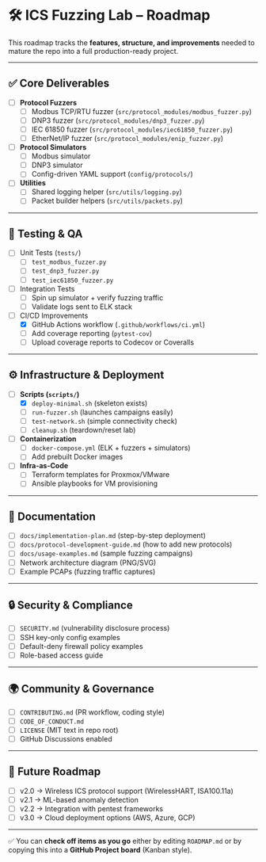 # 🛠 ICS Fuzzing Lab – Roadmap

This roadmap tracks the **features, structure, and improvements** needed to mature the repo into a full production-ready project.  

---

## ✅ Core Deliverables

- [ ] **Protocol Fuzzers**  
  - [ ] Modbus TCP/RTU fuzzer (`src/protocol_modules/modbus_fuzzer.py`)  
  - [ ] DNP3 fuzzer (`src/protocol_modules/dnp3_fuzzer.py`)  
  - [ ] IEC 61850 fuzzer (`src/protocol_modules/iec61850_fuzzer.py`)  
  - [ ] EtherNet/IP fuzzer (`src/protocol_modules/enip_fuzzer.py`)  

- [ ] **Protocol Simulators**  
  - [ ] Modbus simulator  
  - [ ] DNP3 simulator  
  - [ ] Config-driven YAML support (`config/protocols/`)  

- [ ] **Utilities**  
  - [ ] Shared logging helper (`src/utils/logging.py`)  
  - [ ] Packet builder helpers (`src/utils/packets.py`)  

---

## 🧪 Testing & QA

- [ ] Unit Tests (`tests/`)  
  - [ ] `test_modbus_fuzzer.py`  
  - [ ] `test_dnp3_fuzzer.py`  
  - [ ] `test_iec61850_fuzzer.py`  

- [ ] Integration Tests  
  - [ ] Spin up simulator + verify fuzzing traffic  
  - [ ] Validate logs sent to ELK stack  

- [ ] CI/CD Improvements  
  - [x] GitHub Actions workflow (`.github/workflows/ci.yml`)  
  - [ ] Add coverage reporting (`pytest-cov`)  
  - [ ] Upload coverage reports to Codecov or Coveralls  

---

## ⚙️ Infrastructure & Deployment

- [ ] **Scripts (`scripts/`)**  
  - [x] `deploy-minimal.sh` (skeleton exists)  
  - [ ] `run-fuzzer.sh` (launches campaigns easily)  
  - [ ] `test-network.sh` (simple connectivity check)  
  - [ ] `cleanup.sh` (teardown/reset lab)  

- [ ] **Containerization**  
  - [ ] `docker-compose.yml` (ELK + fuzzers + simulators)  
  - [ ] Add prebuilt Docker images  

- [ ] **Infra-as-Code**  
  - [ ] Terraform templates for Proxmox/VMware  
  - [ ] Ansible playbooks for VM provisioning  

---

## 📖 Documentation

- [ ] `docs/implementation-plan.md` (step-by-step deployment)  
- [ ] `docs/protocol-development-guide.md` (how to add new protocols)  
- [ ] `docs/usage-examples.md` (sample fuzzing campaigns)  
- [ ] Network architecture diagram (PNG/SVG)  
- [ ] Example PCAPs (fuzzing traffic captures)  

---

## 🔒 Security & Compliance

- [ ] `SECURITY.md` (vulnerability disclosure process)  
- [ ] SSH key-only config examples  
- [ ] Default-deny firewall policy examples  
- [ ] Role-based access guide  

---

## 🌍 Community & Governance

- [ ] `CONTRIBUTING.md` (PR workflow, coding style)  
- [ ] `CODE_OF_CONDUCT.md`  
- [ ] `LICENSE` (MIT text in repo root)  
- [ ] GitHub Discussions enabled  

---

## 🎯 Future Roadmap

- [ ] v2.0 → Wireless ICS protocol support (WirelessHART, ISA100.11a)  
- [ ] v2.1 → ML-based anomaly detection  
- [ ] v2.2 → Integration with pentest frameworks  
- [ ] v3.0 → Cloud deployment options (AWS, Azure, GCP)  

---

✅ You can **check off items as you go** either by editing `ROADMAP.md` or by copying this into a **GitHub Project board** (Kanban style).  
